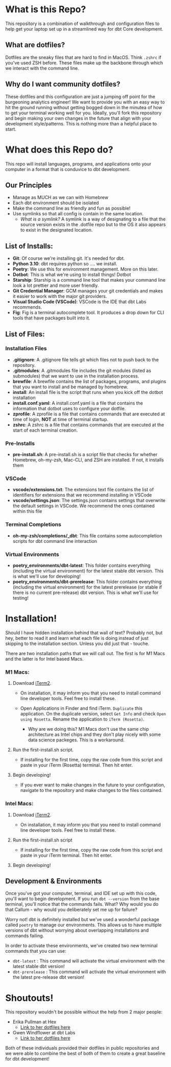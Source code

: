 # What is this Repo?
This repository is a combination of walkthrough and configuration files to help 
get your laptop set up in a streamlined way for dbt Core development.  

## What are dotfiles?
Dotfiles are the sneaky files that are hard to find in MacOS. Think `.zshrc` if
you've used ZSH before. These files make up the backbone through which we interact
with the command line.

## Why do I want community dotfiles?
These dotfiles and this configuration are just a jumping off point for the burgeoning
analytics engineer! We want to provide you with an easy way to hit the ground running
without getting bogged down in the minutea of how to get your terminal working 
well for you. Ideally, you'll fork this repository and begin making your own 
changes in the future that align with your development style/patterns. This is nothing
more than a helpful place to start.

# What does this Repo do?
This repo will install languages, programs, and applications onto your computer 
in a format that is conduvice to dbt development. 

## Our Principles
- Manage as MUCH as we can with Homebrew
- Each dbt environment should be isolated 
- Make the command line as friendly and fun as possible!
- Use symlinks so that all config is contain in the same location.
    - *What is a symlink?* A symlink is a way of designating to a file that
     the source version exists in the .dotfile repo but to the OS it also 
     appears to exist in the designated location.

## List of Installs:
- **Git**: Of course we're installing git. It's needed for dbt. 
- **Python 3.10**: dbt requires python so .... we install.
- **Poetry**: We use this for environment management. More on this later.
- **Dotbot**: This is what we're using to install things! Dotbot 
- **Starship**: Starship is a command line tool that makes your command line look
    a lot prettier and more user friendly.
- **Git Credential Manager**: GCM manages your git credentials and makes it easier
    to work with the major git providers.
- **Visual Studio Code (VSCode)**: VSCode is the IDE that dbt Labs recommends.
- **Fig**: Fig is a terminal autocomplete tool. It produces a drop down for CLI 
    tools that have packages built into it.

## List of Files:
### Installation Files
- **.gitignore**: A .gitignore file tells git which files not to push back to the repository.
- **.gitmodules**: A .gitmodules file includes the git modules (listed as submodules) that we want to use in the installation process.
- **brewfile**: A brewfile contains the list of packages, programs, and plugins that you want to install and be managed by homebrew.
- **install**: An install file is the script that runs when you kick off the dotbot installation
- **install.conf.yaml**: A install.conf.yaml is a file that contains the information that dotbot uses to configure your dotfile. 
- **zprofile**: A zprofile is a file that contains commands that are executed at time of login, **NOT** at time of terminal startup. 
- **zshrc**: A zshrc is a file that contains commands that are executed at the start of each terminal creation.
### Pre-Installs
- **pre-install.sh**: A pre-install.sh is a script file that checks for whether Homebrew, oh-my-zsh, Mac-CLI, and ZSH are installed. If not, it installs them
### VSCode
- **vscode/extensions.txt**: The extensions text file contains the list of identifiers for extensions that we recommend installing in VSCode
- **vscode/settings.json**: The settings.json contains settings that overwrite the default settings in VSCode. We recommend the ones contained within this file
### Terminal Completions
- **oh-my-zsh/completions/_dbt**: This file contains some autocompletion scripts for dbt command line interaction
### Virtual Environments
- **poetry_environments/dbt-latest**: This folder contains everything (including the virtual environment) for the latest stable dbt version. This is what we'll use for developing!
- **poetry_environments/dbt-prerelease**: This folder contains everything (including the virtual environment) for the latest prerelease (or stable if there is no current pre-release) dbt version. This is what we'll use for testing!


# Installation!
Should I have hidden installation behind that wall of text? Probably not, but hey, 
better to read it and learn what each file is doing instead of just skipping to the
installation section. Unless you did just that - touche. 

There are two installation paths that we will call out. The first is for M1 Macs
and the latter is for Intel based Macs. 

### M1 Macs:
1. Download [iTerm2](https://iterm2.com/). 

    - On installation, it may inform you that you need to install command line 
    developer tools. Feel free to install these.
    
    - Open Applications in Finder and find iTerm. `Duplicate` this application. On
    the duplicate version, select `Get Info` and check `Open using Rosetta`. Rename
    the application to `iTerm (Rosetta)`. 
        - Why are we doing this? M1 Macs don't use the same chip architecture as 
        Intel chips and they don't play nicely with some data science packeges. This
        is a workaround. 

2. Run the first-install.sh script. 
    - If installing for the first time, copy the raw code from this script and paste
    in your iTerm (Rosetta) terminal. Then hit enter. 

3. Begin developing! 
    - If you ever want to make changes in the future to your configuration, navigate
    to the repository and make changes to the files contained. 

### Intel Macs:
1. Download [iTerm2](https://iterm2.com/). 
    - On installation, it may inform you that you need to install command line 
    developer tools. Feel free to install these.

2. Run the first-install.sh script
    - If installing for the first time, copy the raw code from this script and paste
    in your iTerm terminal. Then hit enter. 

3. Begin developing! 

## Development & Environments
Once you've got your computer, terminal, and IDE set up with this code, you'll want to begin development. If you run `dbt --version` from the base terminal, you'll notice that the commands fails. What? Why would you do that Callum - why would you deliberately set me up for failure?

Worry not! dbt is definitely installed but we've used a wonderful package called `poetry` to manage our environments. This allows us to have multiple versions of dbt without worrying about overlapping installations and commands failing. 

In order to activate these environments, we've created two new terminal commands that you can use:
- `dbt-latest` : This command will activate the virtual environment with the latest stable dbt version! 
- `dbt-prerelease` : This command will activate the virtual environment with the latest pre-release dbt version!

# Shoutouts!
This repository wouldn't be possible without the help from 2 major people:
- Erika Pullman at Hex
    - [Link to her dotfiles here](https://github.com/erika-e/dotfiles)
- Gwen Windflower at dbt Labs
    - [Link to her dotfiles here](https://github.com/gwenwindflower/dotfiles)

Both of these individuals provided their dotfiles in public repositories and we 
were able to combine the best of both of them to create a great baseline for dbt 
development!
